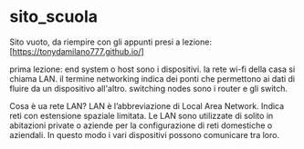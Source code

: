 # sito_scuola
Sito vuoto, da riempire con gli appunti presi a lezione: [https://tonydamilano777.github.io/]

prima lezione:
end system o host sono i dispositivi.
la rete wi-fi della casa si chiama LAN.
il termine networking indica dei ponti che permettono ai dati di fluire da un dispositivo all'altro.
switching nodes sono i router e gli switch.
 
Cosa è ua rete LAN? 
LAN è l’abbreviazione di Local Area Network. Indica reti con estensione spaziale limitata. Le LAN sono utilizzate di solito in abitazioni private o aziende per la configurazione di reti domestiche o aziendali. In questo modo i vari dispositivi possono comunicare tra loro. 
